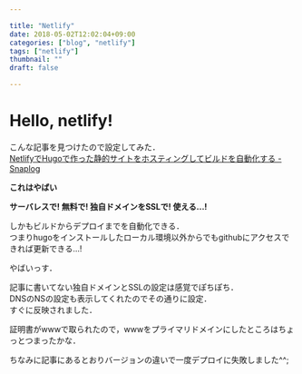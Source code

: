 ```yaml
---

title: "Netlify"
date: 2018-05-02T12:02:04+09:00
categories: ["blog", "netlify"]
tags: ["netlify"] 
thumbnail: ""
draft: false

---
```


# Hello, netlify!

こんな記事を見つけたので設定してみた．  
[NetlifyでHugoで作った静的サイトをホスティングしてビルドを自動化する - Snaplog](https://blog.mismithportfolio.com/web/hugo-netlify-build)


**これはやばい**

**サーバレスで! 無料で! 独自ドメインをSSLで! 使える...!**

しかもビルドからデプロイまでを自動化できる．  
つまりhugoをインストールしたローカル環境以外からでもgithubにアクセスできれば更新できる...!

やばいっす．


記事に書いてない独自ドメインとSSLの設定は感覚でぽちぽち．  
DNSのNSの設定も表示してくれたのでその通りに設定．  
すぐに反映されました．

証明書がwwwで取られたので，wwwをプライマリドメインにしたところはちょっとつまったかな．  

ちなみに記事にあるとおりバージョンの違いで一度デプロイに失敗しました^^;


